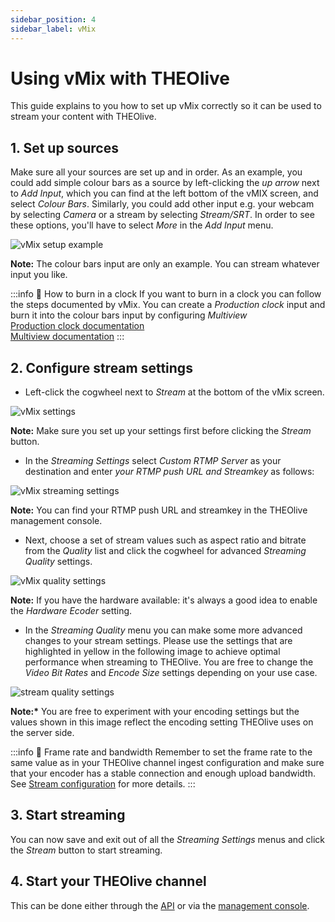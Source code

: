 ```yaml
---
sidebar_position: 4
sidebar_label: vMix
---
```


# Using vMix with THEOlive

This guide explains to you how to set up vMix correctly so it can be used to stream your content with THEOlive.

## 1. Set up sources

Make sure all your sources are set up and in order. As an example, you could add simple colour bars as a source by left-clicking the _up arrow_ next to _Add Input_, which you can find at the left bottom of the vMIX screen, and select _Colour Bars_. Similarly, you could add other input e.g. your webcam by selecting _Camera_ or a stream by selecting _Stream/SRT_. In order to see these options, you'll have to select _More_ in the _Add Input_ menu.

![vMix setup example](../../assets/img/bcb0dde-vmix0.png)

**Note:** The colour bars input are only an example. You can stream whatever input you like.

:::info 📘 How to burn in a clock
If you want to burn in a clock you can follow the steps documented by vMix. You can create a _Production clock_ input and burn it into the colour bars input by configuring _Multiview_  
[Production clock documentation](https://www.vmix.com/help23/index.htm?ProductionClocks.html)  
[Multiview documentation](https://www.vmix.com/help23/index.htm?InputSettingsMultiView.html)
:::

## 2. Configure stream settings

- Left-click the cogwheel next to _Stream_ at the bottom of the vMix screen.

![vMix settings](../../assets/img/447bd06-vmix1.png)

**Note:** Make sure you set up your settings first before clicking the _Stream_ button.

- In the _Streaming Settings_ select _Custom RTMP Server_ as your destination and enter _your RTMP push URL and Streamkey_ as follows:

![vMix streaming settings](../../assets/img/38e11d9-vmix-streaming-setting.PNG)

**Note:** You can find your RTMP push URL and streamkey in the THEOlive management console.

- Next, choose a set of stream values such as aspect ratio and bitrate from the _Quality_ list and click the cogwheel for advanced _Streaming Quality_ settings.

![vMix quality settings](../../assets/img/73abc63-vmix3.png)

**Note:** If you have the hardware available: it's always a good idea to enable the _Hardware Ecoder_ setting.

- In the _Streaming Quality_ menu you can make some more advanced changes to your stream settings. Please use the settings that are highlighted in yellow in the following image to achieve optimal performance when streaming to THEOlive. You are free to change the _Video Bit Rates_ and _Encode Size_ settings depending on your use case.

![stream quality settings](../../assets/img/fae9921-streaming-quality-settings.jpg)

**Note:\*** You are free to experiment with your encoding settings but the values shown in this image reflect the encoding setting THEOlive uses on the server side.

:::info 🚧 Frame rate and bandwidth
Remember to set the frame rate to the same value as in your THEOlive channel ingest configuration and make sure that your encoder has a stable connection and enough upload bandwidth. See [Stream configuration](../stream-configuration.mdx) for more details.
:::

## 3. Start streaming

You can now save and exit out of all the _Streaming Settings_ menus and click the _Stream_ button to start streaming.

## 4. Start your THEOlive channel

This can be done either through the [API](/theolive/api/channels/start-channel) or via the [management console](https://console.theo.live/).
